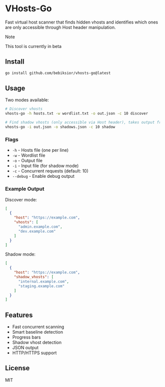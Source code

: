 # VHosts-Go

Fast virtual host scanner that finds hidden vhosts and identifies which ones are only accessible through Host header manipulation.

> [!NOTE]
> This tool is currently in beta


## Install
```bash
go install github.com/bebiksior/vhosts-go@latest
```

## Usage
Two modes available:

```bash
# Discover vhosts
vhosts-go -h hosts.txt -w wordlist.txt -o out.json -c 10 discover

# Find shadow vhosts (only accessible via Host header), takes output from discover mode as input
vhosts-go -i out.json -o shadows.json -c 10 shadow
```

### Flags
- `-h` - Hosts file (one per line)
- `-w` - Wordlist file
- `-o` - Output file
- `-i` - Input file (for shadow mode)
- `-c` - Concurrent requests (default: 10)
- `--debug` - Enable debug output

### Example Output
Discover mode:
```json
[
  {
    "host": "https://example.com",
    "vhosts": [
      "admin.example.com",
      "dev.example.com"
    ]
  }
]
```

Shadow mode:
```json
[
  {
    "host": "https://example.com",
    "shadow_vhosts": [
      "internal.example.com",
      "staging.example.com"
    ]
  }
]
```

## Features
- Fast concurrent scanning
- Smart baseline detection
- Progress bars
- Shadow vhost detection
- JSON output
- HTTP/HTTPS support

## License
MIT
